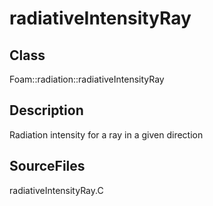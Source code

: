 # radiativeIntensityRay 
## Class
Foam::radiation::radiativeIntensityRay

## Description
Radiation intensity for a ray in a given direction

## SourceFiles
radiativeIntensityRay.C

